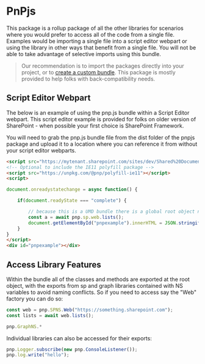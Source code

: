 # PnPjs

This package is a rollup package of all the other libraries for scenarios where you would prefer to access all of the code from a single file. Examples would be importing a single file into a script editor webpart or using the library in other ways that benefit from a single file. You will not be able to take advantage of selective imports using this bundle.

> Our recommendation is to import the packages directly into your project, or to [create a custom bundle](../concepts/custom-bundle.md). This package is mostly provided to help folks with back-compatibility needs.

## Script Editor Webpart

The below is an example of using the pnp.js bundle within a Script Editor webpart. This script editor example is provided for folks on older version of SharePoint - when possible your first choice is SharePoint Framework.

You will need to grab the pnp.js bundle file from the dist folder of the pnpjs package and upload it to a location where you can reference it from without your script editor webparts.

```HTML
<script src="https://mytenant.sharepoint.com/sites/dev/Shared%20Documents/pnp2bundle/pnp.js"></script>
<!-- Optional to include the IE11 polyfill package -->
<script src="https://unpkg.com/@pnp/polyfill-ie11"></script>
<script>

document.onreadystatechange = async function() {

    if(document.readyState === "complete") {

        // because this is a UMD bundle there is a global root object named "pnp"
        const a = await pnp.sp.web.lists();
        document.getElementById("pnpexample").innerHTML = JSON.stringify(a);
    }
}
</script>
<div id="pnpexample"></div>
```

## Access Library Features

Within the bundle all of the classes and methods are exported at the root object, with the exports from sp and graph libraries contained with NS variables to avoid naming conflicts. So if you need to access say the "Web" factory you can do so:

```JavaScript
const web = pnp.SPNS.Web("https://something.sharepoint.com");
const lists = await web.lists();
```

```JavaScript
pnp.GraphNS.*
```

Individual libraries can also be accessed for their exports:

```JavaScript
pnp.Logger.subscribe(new pnp.ConsoleListener());
pnp.log.write("hello");
```
